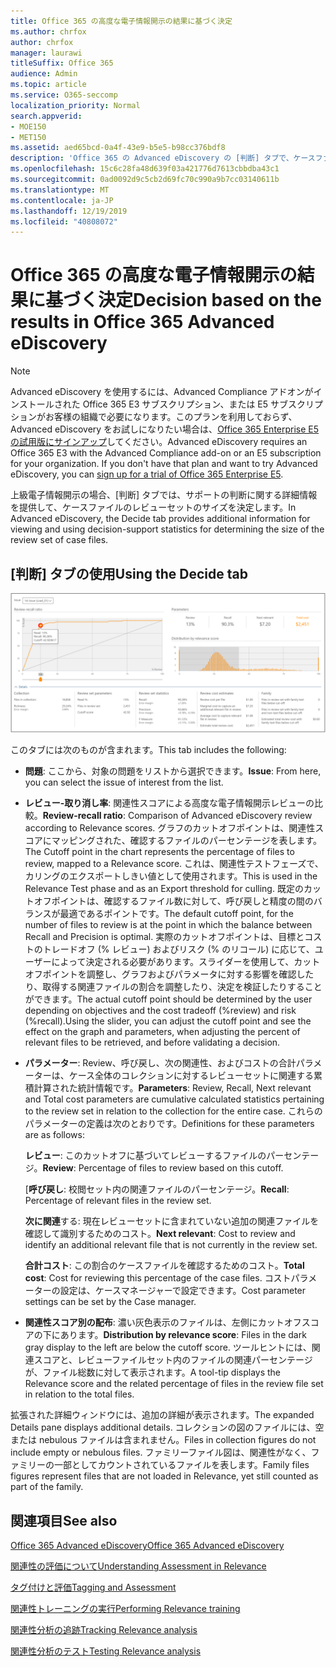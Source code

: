 ```yaml
---
title: Office 365 の高度な電子情報開示の結果に基づく決定
ms.author: chrfox
author: chrfox
manager: laurawi
titleSuffix: Office 365
audience: Admin
ms.topic: article
ms.service: O365-seccomp
localization_priority: Normal
search.appverid:
- MOE150
- MET150
ms.assetid: aed65bcd-0a4f-43e9-b5e5-b98cc376bdf8
description: 'Office 365 の Advanced eDiscovery の [判断] タブで、ケースファイルのレビューセットの適切なサイズを決定するのに役立つデータを提供する方法について説明します。 '
ms.openlocfilehash: 15c6c28fa48d639f03a421776d7613cbbdba43c1
ms.sourcegitcommit: 0ad0092d9c5cb2d69fc70c990a9b7cc03140611b
ms.translationtype: MT
ms.contentlocale: ja-JP
ms.lasthandoff: 12/19/2019
ms.locfileid: "40808072"
---
```

# <a name="decision-based-on-the-results-in-office-365-advanced-ediscovery"></a><span data-ttu-id="e6c58-103">Office 365 の高度な電子情報開示の結果に基づく決定</span><span class="sxs-lookup"><span data-stu-id="e6c58-103">Decision based on the results in Office 365 Advanced eDiscovery</span></span>

> [!NOTE]
> <span data-ttu-id="e6c58-p101">Advanced eDiscovery を使用するには、Advanced Compliance アドオンがインストールされた Office 365 E3 サブスクリプション、または E5 サブスクリプションがお客様の組織で必要になります。このプランを利用しておらず、Advanced eDiscovery をお試しになりたい場合は、[Office 365 Enterprise E5 の試用版にサインアップ](https://go.microsoft.com/fwlink/p/?LinkID=698279)してください。</span><span class="sxs-lookup"><span data-stu-id="e6c58-p101">Advanced eDiscovery requires an Office 365 E3 with the Advanced Compliance add-on or an E5 subscription for your organization. If you don't have that plan and want to try Advanced eDiscovery, you can [sign up for a trial of Office 365 Enterprise E5](https://go.microsoft.com/fwlink/p/?LinkID=698279).</span></span> 
  
 <span data-ttu-id="e6c58-106">上級電子情報開示の場合、[判断] タブでは、サポートの判断に関する詳細情報を提供して、ケースファイルのレビューセットのサイズを決定します。</span><span class="sxs-lookup"><span data-stu-id="e6c58-106">In Advanced eDiscovery, the Decide tab provides additional information for viewing and using decision-support statistics for determining the size of the review set of case files.</span></span> 
  
## <a name="using-the-decide-tab"></a><span data-ttu-id="e6c58-107">[判断] タブの使用</span><span class="sxs-lookup"><span data-stu-id="e6c58-107">Using the Decide tab</span></span>

![関連性の決定](media/f32fed89-f3b5-404a-90c7-ea25d2eb58a9.png)
  
<span data-ttu-id="e6c58-109">このタブには次のものが含まれます。</span><span class="sxs-lookup"><span data-stu-id="e6c58-109">This tab includes the following:</span></span>
  
- <span data-ttu-id="e6c58-110">**問題**: ここから、対象の問題をリストから選択できます。</span><span class="sxs-lookup"><span data-stu-id="e6c58-110">**Issue**: From here, you can select the issue of interest from the list.</span></span> 
    
- <span data-ttu-id="e6c58-111">**レビュー-取り消し率**: 関連性スコアによる高度な電子情報開示レビューの比較。</span><span class="sxs-lookup"><span data-stu-id="e6c58-111">**Review-recall ratio**: Comparison of Advanced eDiscovery review according to Relevance scores.</span></span> <span data-ttu-id="e6c58-112">グラフのカットオフポイントは、関連性スコアにマッピングされた、確認するファイルのパーセンテージを表します。</span><span class="sxs-lookup"><span data-stu-id="e6c58-112">The Cutoff point in the chart represents the percentage of files to review, mapped to a Relevance score.</span></span> <span data-ttu-id="e6c58-113">これは、関連性テストフェーズで、カリングのエクスポートしきい値として使用されます。</span><span class="sxs-lookup"><span data-stu-id="e6c58-113">This is used in the Relevance Test phase and as an Export threshold for culling.</span></span> <span data-ttu-id="e6c58-114">既定のカットオフポイントは、確認するファイル数に対して、呼び戻しと精度の間のバランスが最適であるポイントです。</span><span class="sxs-lookup"><span data-stu-id="e6c58-114">The default cutoff point, for the number of files to review is at the point in which the balance between Recall and Precision is optimal.</span></span> <span data-ttu-id="e6c58-115">実際のカットオフポイントは、目標とコストのトレードオフ (% レビュー) およびリスク (% のリコール) に応じて、ユーザーによって決定される必要があります。スライダーを使用して、カットオフポイントを調整し、グラフおよびパラメータに対する影響を確認したり、取得する関連ファイルの割合を調整したり、決定を検証したりすることができます。</span><span class="sxs-lookup"><span data-stu-id="e6c58-115">The actual cutoff point should be determined by the user depending on objectives and the cost tradeoff (%review) and risk (%recall).Using the slider, you can adjust the cutoff point and see the effect on the graph and parameters, when adjusting the percent of relevant files to be retrieved, and before validating a decision.</span></span>
    
- <span data-ttu-id="e6c58-116">**パラメーター**: Review、呼び戻し、次の関連性、およびコストの合計パラメーターは、ケース全体のコレクションに対するレビューセットに関連する累積計算された統計情報です。</span><span class="sxs-lookup"><span data-stu-id="e6c58-116">**Parameters**: Review, Recall, Next relevant and Total cost parameters are cumulative calculated statistics pertaining to the review set in relation to the collection for the entire case.</span></span> <span data-ttu-id="e6c58-117">これらのパラメーターの定義は次のとおりです。</span><span class="sxs-lookup"><span data-stu-id="e6c58-117">Definitions for these parameters are as follows:</span></span>
    
    <span data-ttu-id="e6c58-118">**レビュー**: このカットオフに基づいてレビューするファイルのパーセンテージ。</span><span class="sxs-lookup"><span data-stu-id="e6c58-118">**Review**: Percentage of files to review based on this cutoff.</span></span> 
    
    <span data-ttu-id="e6c58-119">[**呼び戻し**: 校閲セット内の関連ファイルのパーセンテージ。</span><span class="sxs-lookup"><span data-stu-id="e6c58-119">**Recall**: Percentage of relevant files in the review set.</span></span> 
    
    <span data-ttu-id="e6c58-120">**次に関連**する: 現在レビューセットに含まれていない追加の関連ファイルを確認して識別するためのコスト。</span><span class="sxs-lookup"><span data-stu-id="e6c58-120">**Next relevant**: Cost to review and identify an additional relevant file that is not currently in the review set.</span></span> 
    
    <span data-ttu-id="e6c58-121">**合計コスト**: この割合のケースファイルを確認するためのコスト。</span><span class="sxs-lookup"><span data-stu-id="e6c58-121">**Total cost**: Cost for reviewing this percentage of the case files.</span></span> <span data-ttu-id="e6c58-122">コストパラメーターの設定は、ケースマネージャーで設定できます。</span><span class="sxs-lookup"><span data-stu-id="e6c58-122">Cost parameter settings can be set by the Case manager.</span></span>
    
- <span data-ttu-id="e6c58-123">**関連性スコア別の配布**: 濃い灰色表示のファイルは、左側にカットオフスコアの下にあります。</span><span class="sxs-lookup"><span data-stu-id="e6c58-123">**Distribution by relevance score**: Files in the dark gray display to the left are below the cutoff score.</span></span> <span data-ttu-id="e6c58-124">ツールヒントには、関連スコアと、レビューファイルセット内のファイルの関連パーセンテージが、ファイル総数に対して表示されます。</span><span class="sxs-lookup"><span data-stu-id="e6c58-124">A tool-tip displays the Relevance score and the related percentage of files in the review file set in relation to the total files.</span></span>
    
<span data-ttu-id="e6c58-125">拡張された詳細ウィンドウには、追加の詳細が表示されます。</span><span class="sxs-lookup"><span data-stu-id="e6c58-125">The expanded Details pane displays additional details.</span></span> <span data-ttu-id="e6c58-126">コレクションの図のファイルには、空または nebulous ファイルは含まれません。</span><span class="sxs-lookup"><span data-stu-id="e6c58-126">Files in collection figures do not include empty or nebulous files.</span></span> <span data-ttu-id="e6c58-127">ファミリーファイル図は、関連性がなく、ファミリーの一部としてカウントされているファイルを表します。</span><span class="sxs-lookup"><span data-stu-id="e6c58-127">Family files figures represent files that are not loaded in Relevance, yet still counted as part of the family.</span></span>
  
## <a name="see-also"></a><span data-ttu-id="e6c58-128">関連項目</span><span class="sxs-lookup"><span data-stu-id="e6c58-128">See also</span></span>

[<span data-ttu-id="e6c58-129">Office 365 Advanced eDiscovery</span><span class="sxs-lookup"><span data-stu-id="e6c58-129">Office 365 Advanced eDiscovery</span></span>](office-365-advanced-ediscovery.md)
  
[<span data-ttu-id="e6c58-130">関連性の評価について</span><span class="sxs-lookup"><span data-stu-id="e6c58-130">Understanding Assessment in Relevance</span></span>](assessment-in-relevance-in-advanced-ediscovery.md)
  
[<span data-ttu-id="e6c58-131">タグ付けと評価</span><span class="sxs-lookup"><span data-stu-id="e6c58-131">Tagging and Assessment</span></span>](tagging-and-relevance-training-in-advanced-ediscovery.md)
  
[<span data-ttu-id="e6c58-132">関連性トレーニングの実行</span><span class="sxs-lookup"><span data-stu-id="e6c58-132">Performing Relevance training</span></span>](tagging-and-assessment-in-advanced-ediscovery.md)
  
[<span data-ttu-id="e6c58-133">関連性分析の追跡</span><span class="sxs-lookup"><span data-stu-id="e6c58-133">Tracking Relevance analysis</span></span>](track-relevance-analysis-in-advanced-ediscovery.md)
  
[<span data-ttu-id="e6c58-134">関連性分析のテスト</span><span class="sxs-lookup"><span data-stu-id="e6c58-134">Testing Relevance analysis</span></span>](test-relevance-analysis-in-advanced-ediscovery.md)

